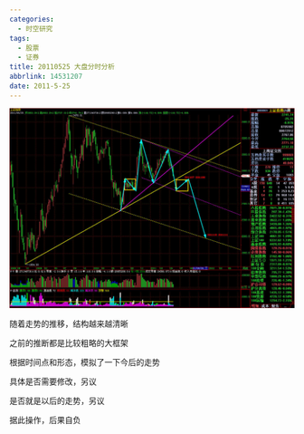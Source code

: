 ```yaml
---
categories:
  - 时空研究
tags:
  - 股票
  - 证券
title: 20110525 大盘分时分析
abbrlink: 14531207
date: 2011-5-25
---
```

![20110525-0](/images/20110525-0.jpeg)

随着走势的推移，结构越来越清晰

之前的推断都是比较粗略的大框架

根据时间点和形态，模拟了一下今后的走势

具体是否需要修改，另议

是否就是以后的走势，另议

据此操作，后果自负